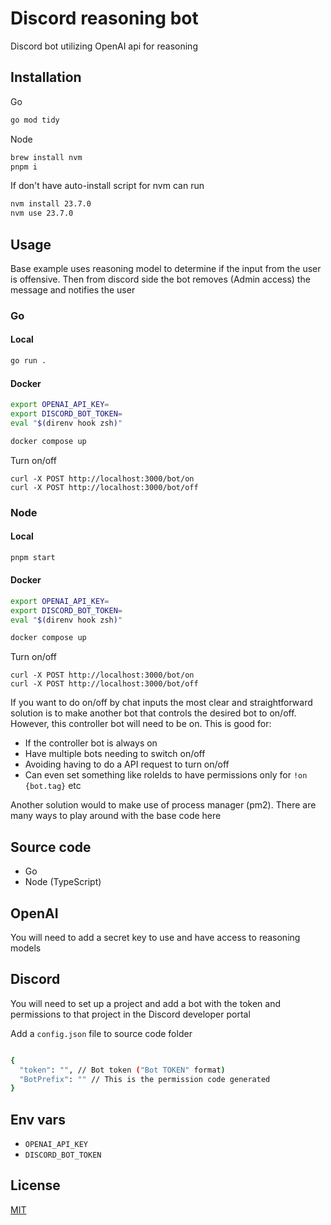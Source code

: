 # Discord reasoning bot

Discord bot utilizing OpenAI api for reasoning

## Installation

Go

```bash
go mod tidy
```

Node

```bash
brew install nvm
pnpm i
```

If don't have auto-install script for nvm can run

```bash
nvm install 23.7.0
nvm use 23.7.0
```

## Usage

Base example uses reasoning model to determine if the input from the user is offensive. Then from discord side the bot removes (Admin access) the message and notifies the user

### Go

#### Local

```bash
go run .
```

#### Docker

```bash
export OPENAI_API_KEY=
export DISCORD_BOT_TOKEN=
eval "$(direnv hook zsh)"

docker compose up
```

Turn on/off

```curl
curl -X POST http://localhost:3000/bot/on
curl -X POST http://localhost:3000/bot/off
```

### Node

#### Local

```bash
pnpm start
```

#### Docker

```bash
export OPENAI_API_KEY=
export DISCORD_BOT_TOKEN=
eval "$(direnv hook zsh)"

docker compose up
```

Turn on/off

```curl
curl -X POST http://localhost:3000/bot/on
curl -X POST http://localhost:3000/bot/off
```

If you want to do on/off by chat inputs the most clear and straightforward solution is to make another bot that controls the desired bot to on/off. However, this controller bot will need to be on. This is good for:

- If the controller bot is always on
- Have multiple bots needing to switch on/off
- Avoiding having to do a API request to turn on/off
- Can even set something like roleIds to have permissions only for `!on {bot.tag}` etc

Another solution would to make use of process manager (pm2). There are many ways to play around with the base code here

## Source code

- Go
- Node (TypeScript)

## OpenAI

You will need to add a secret key to use and have access to reasoning models

## Discord

You will need to set up a project and add a bot with the token and permissions to that project in the Discord developer portal

Add a `config.json` file to source code folder

```bash

{
  "token": "", // Bot token ("Bot TOKEN" format)
  "BotPrefix": "" // This is the permission code generated
}
```

## Env vars

- `OPENAI_API_KEY`
- `DISCORD_BOT_TOKEN`

## License

[MIT](https://choosealicense.com/licenses/mit/)
